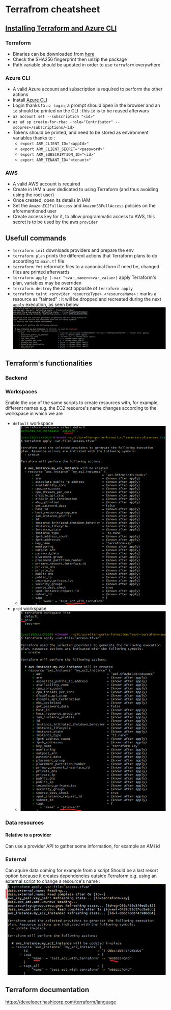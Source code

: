 # Terrafrom cheatsheet

## [Installing Terraform and Azure CLI](https://developer.hashicorp.com/terraform/tutorials/azure-get-started/infrastructure-as-code)

### Terraform

- Binaries can be downloaded from [here](https://developer.hashicorp.com/terraform/downloads)
- Check the SHA256 fingerprint then unzip the package
- Path variable should be updated in order to use `terraform` everywhere

### Azure CLI
- A valid Azure account and subscription is required to perform the other actions
- Install [Azure CLI](https://learn.microsoft.com/en-us/cli/azure/install-azure-cli-windows?tabs=azure-cli)
- Login thanks to `az login`, a prompt should open in the browser and an `id` should be printed on the CLI : this `id` is to be reused afterwars
- `az account set --subscription "<id>"`
- `az ad sp create-for-rbac -role="Contributor" --scopres=/subscriptions/<id>`
- Tokens should be printed, and need to be stored as environment variables thanks to :
    - `export ARM_CLIENT_ID="<appId>"`
    - `export ARM_CLIENT_SECRET="<password>"`
    - `export ARM_SUBSCRIPTION_ID="<id>"`
    - `export ARM_TENANT_ID="<tenant>"`

### AWS
- A valid AWS account is required
- Create in IAM a user dedicated to using Terraform (and thus avoiding using the root user)
- Once created, open its details in IAM
- Set the `AmazonEC2FullAccess` and `AmazonS3FullAccess` policies on the aforementioned user
- Create access key for it, to allow programmatic access to AWS, this secret is to be used by the aws `provider`


## Usefull commands
- `terraform init` downloads providers and prepare the env
- `terraform plan` prints the different actions that Terraform plans to do according to `main.tf` file
- `terraform fmt` reformate files to a canonical form if need be, changed files are printed afterwards
- `terraform apply [-var "<var_name>=<var_value>]` apply Terraform's plan, variables may be overriden
- `terraform destroy` the exact opposite of `terraform apply`
- `terraform taint <provider_resourceType>.<resourceName>` : marks a resource as "tainted" : it will be dropped and recreated during the next `apply` execution, as seen below
  ![test](captures/taint.png)

## Terraform's functionalities
### Backend

### Workspaces
Enable the use of the same scripts to create resources with, for example, different names
e.g. the EC2 resource's name changes according to the workspace in which we are
- `default` workspace
  - ![default](captures/wkspace_default.png)
- `prod` workspace
  - ![prod](captures/wkspace_prod.png)

### Data resources
#### Relative to a provider
Can use a provider API to gather some information, for example an AMI id

### External 
Can aquire data coming for example from a script
Should be a last resort option because it creates dependencies outside Terraform
e.g. using an external script to change a resource's name :
![external_data](captures/external%20data.png)

## Terraform documentation
https://developer.hashicorp.com/terraform/language

